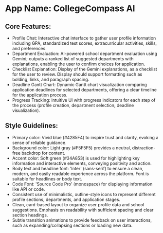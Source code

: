 # **App Name**: CollegeCompass AI

## Core Features:

- Profile Chat: Interactive chat interface to gather user profile information including GPA, standardized test scores, extracurricular activities, skills, and preferences.
- Department Evaluation: AI-powered school department evaluation using Gemini; outputs a ranked list of suggested departments with explanations, enabling the user to confirm choices for application.
- Checklist Explanation: Display of the Gemini explanations, as a checklist for the user to review. Display should support formatting such as bolding, links, and paragraph spacing.
- Deadline Gantt Chart: Dynamic Gantt chart visualization comparing application deadlines for selected departments, offering a clear timeline for the application process.
- Progress Tracking: Intuitive UI with progress indicators for each step of the process (profile creation, department selection, deadline visualization).

## Style Guidelines:

- Primary color: Vivid blue (#4285F4) to inspire trust and clarity, evoking a sense of reliable guidance.
- Background color: Light gray (#F5F5F5) provides a neutral, distraction-free backdrop for content.
- Accent color: Soft green (#34A853) is used for highlighting key information and interactive elements, conveying positivity and action.
- Body text and headline font: 'Inter' (sans-serif) to ensure a clean, modern, and easily readable experience across the platform. Font is suitable for headlines or body text.
- Code Font: 'Source Code Pro' (monospace) for displaying information like API or code.
- Consistent use of minimalistic, outline-style icons to represent different profile sections, departments, and application stages.
- Clean, card-based layout to organize user profile data and school suggestions. Emphasis on readability with sufficient spacing and clear section headings.
- Subtle transition animations to provide feedback on user interactions, such as expanding/collapsing sections or loading new data.